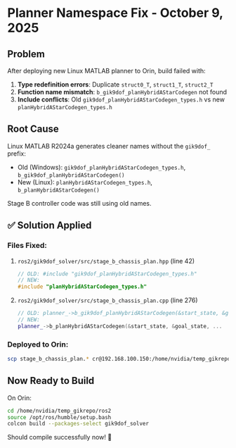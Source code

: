 # Planner Namespace Fix - October 9, 2025

## Problem
After deploying new Linux MATLAB planner to Orin, build failed with:
1. **Type redefinition errors**: Duplicate `struct0_T`, `struct1_T`, `struct2_T`
2. **Function name mismatch**: `b_gik9dof_planHybridAStarCodegen` not found
3. **Include conflicts**: Old `gik9dof_planHybridAStarCodegen_types.h` vs new `planHybridAStarCodegen_types.h`

## Root Cause
Linux MATLAB R2024a generates cleaner names without the `gik9dof_` prefix:
- Old (Windows): `gik9dof_planHybridAStarCodegen_types.h`, `b_gik9dof_planHybridAStarCodegen()`
- New (Linux): `planHybridAStarCodegen_types.h`, `b_planHybridAStarCodegen()`

Stage B controller code was still using old names.

## ✅ Solution Applied

### Files Fixed:
1. `ros2/gik9dof_solver/src/stage_b_chassis_plan.hpp` (line 42)
   ```cpp
   // OLD: #include "gik9dof_planHybridAStarCodegen_types.h"
   // NEW:
   #include "planHybridAStarCodegen_types.h"
   ```

2. `ros2/gik9dof_solver/src/stage_b_chassis_plan.cpp` (line 276)
   ```cpp
   // OLD: planner_->b_gik9dof_planHybridAStarCodegen(&start_state, &goal_state, ...
   // NEW:
   planner_->b_planHybridAStarCodegen(&start_state, &goal_state, ...
   ```

### Deployed to Orin:
```bash
scp stage_b_chassis_plan.* cr@192.168.100.150:/home/nvidia/temp_gikrepo/ros2/gik9dof_solver/src/
```

## Now Ready to Build

On Orin:
```bash
cd /home/nvidia/temp_gikrepo/ros2
source /opt/ros/humble/setup.bash
colcon build --packages-select gik9dof_solver
```

Should compile successfully now! 🚀
